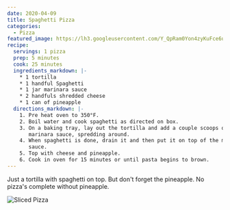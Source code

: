 ```yaml
---
date: 2020-04-09
title: Spaghetti Pizza
categories:
  - Pizza
featured_image: https://lh3.googleusercontent.com/Y_QpRam0Yon4zyKuFce6uL-BU7RfpD9FnPSDp6LiqcQRjqaidqL1Q7GLeOrnbiNYsGp34WUgcGC3FVMTxKsUxc3sap5ssGFG9nqSTiLW6o4eBr4i4dbADedg25N36iZp5Q1_AG6w1e0=w2400
recipe:
  servings: 1 pizza
  prep: 5 minutes
  cook: 25 minutes
  ingredients_markdown: |-
    * 1 tortilla
    * 1 handful Spaghetti
    * 1 jar marinara sauce
    * 2 handfuls shredded cheese
    * 1 can of pineapple
  directions_markdown: |-
    1. Pre heat oven to 350°F.
    2. Boil water and cook spaghetti as directed on box.
    3. On a baking tray, lay out the tortilla and add a couple scoops of
       marinara sauce, spredding around.
    4. When spaghetti is done, drain it and then put it on top of the marinara
       sauce.
    5. Top with cheese and pineapple.
    6. Cook in oven for 15 minutes or until pasta begins to brown.
---
```

Just a tortilla with spaghetti on top.  But don't forget the pineapple.  No
pizza's complete without pineapple.

![Sliced
Pizza](https://lh3.googleusercontent.com/VTt_eleCeiM7Bq9vOojosFpCgtclRYSrNXzhlZgl6YY6SWCp5F2GJmNMrErOh3KSp1Q5BmmMTn2IJ55B1Hbwn2mV5f4on7mKq3hfPUOJlXmnyFiaMLq0lcreEUu0sd4ZpfzbfxBlXsU=w2400)
